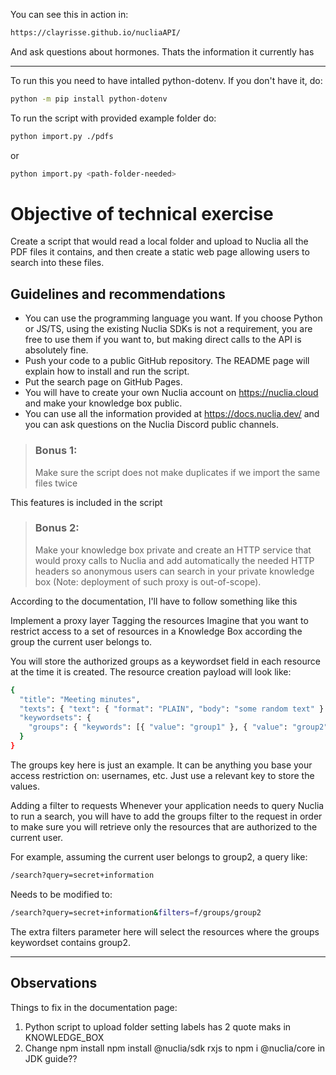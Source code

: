 You can see this in action in:
```sh
https://clayrisse.github.io/nucliaAPI/
```
And ask questions about hormones. Thats the information it currently has
___________________________________________________

To run this you need to have intalled python-dotenv. If you don't have it, do:

```sh
python -m pip install python-dotenv
```

To run the script with provided example folder do:

```sh
python import.py ./pdfs
```

or

```sh
python import.py <path-folder-needed>
```

# Objective of technical exercise

Create a script that would read a local folder and upload to Nuclia all the PDF files it
contains, and then create a static web page allowing users to search into these files.

## Guidelines and recommendations

- You can use the programming language you want. If you choose Python or JS/TS,
  using the existing Nuclia SDKs is not a requirement, you are free to use them if you
  want to, but making direct calls to the API is absolutely fine.
- Push your code to a public GitHub repository. The README page will explain how to
  install and run the script.
- Put the search page on GitHub Pages.
- You will have to create your own Nuclia account on https://nuclia.cloud and make
  your knowledge box public.
- You can use all the information provided at https://docs.nuclia.dev/ and you can ask
  questions on the Nuclia Discord public channels.

> ### Bonus 1:
>
> Make sure the script does not make duplicates if we import the same files twice

This features is included in the script

> ### Bonus 2:
>
> Make your knowledge box private and create an HTTP service that would proxy calls
> to Nuclia and add automatically the needed HTTP headers so anonymous users can
> search in your private knowledge box (Note: deployment of such proxy is
> out-of-scope).

According to the documentation, I'll have to follow something like this

Implement a proxy layer
Tagging the resources
Imagine that you want to restrict access to a set of resources in a Knowledge Box according the group the current user belongs to.

You will store the authorized groups as a keywordset field in each resource at the time it is created. The resource creation payload will look like:

```sh
{
  "title": "Meeting minutes",
  "texts": { "text": { "format": "PLAIN", "body": "some random text" } },
  "keywordsets": {
    "groups": { "keywords": [{ "value": "group1" }, { "value": "group2" }] }
  }
}
```

The groups key here is just an example. It can be anything you base your access restriction on: usernames, etc. Just use a relevant key to store the values.

Adding a filter to requests
Whenever your application needs to query Nuclia to run a search, you will have to add the groups filter to the request in order to make sure you will retrieve only the resources that are authorized to the current user.

For example, assuming the current user belongs to group2, a query like:

```sh
/search?query=secret+information
```

Needs to be modified to:

```sh
/search?query=secret+information&filters=f/groups/group2
```

The extra filters parameter here will select the resources where the groups keywordset contains group2.

---

## Observations

Things to fix in the documentation page:

1. Python script to upload folder setting labels has 2 quote maks in KNOWLEDGE_BOX
2. Change npm install npm install @nuclia/sdk rxjs to npm i @nuclia/core in JDK guide??
